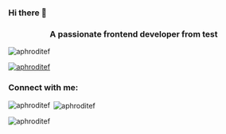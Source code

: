 ### Hi there 👋

<!--
**AphroditeF/AphroditeF** is a ✨ _special_ ✨ repository because its `README.md` (this file) appears on your GitHub profile.

Here are some ideas to get you started:

- 🔭 I’m currently working on ...
- 🌱 I’m currently learning ...
- 👯 I’m looking to collaborate on ...
- 🤔 I’m looking for help with ...
- 💬 Ask me about ...
- 📫 How to reach me: ...
- 😄 Pronouns: ...
- ⚡ Fun fact: ...
-->
<h3 align="center">A passionate frontend developer from test</h3>

<p align="left"> <img src="https://komarev.com/ghpvc/?username=aphroditef&label=Profile%20views&color=0e75b6&style=flat" alt="aphroditef" /> </p>

<p align="left"> <a href="https://github.com/ryo-ma/github-profile-trophy"><img src="https://github-profile-trophy.vercel.app/?username=aphroditef" alt="aphroditef" /></a> </p>

<h3 align="left">Connect with me:</h3>
<p align="left">
</p>

<p><img align="left" src="https://github-readme-stats.vercel.app/api/top-langs?username=aphroditef&show_icons=true&locale=en&layout=compact" alt="aphroditef" /></p>

<p>&nbsp;<img align="center" src="https://github-readme-stats.vercel.app/api?username=aphroditef&show_icons=true&locale=en" alt="aphroditef" /></p>

<p><img align="center" src="https://github-readme-streak-stats.herokuapp.com/?user=aphroditef&" alt="aphroditef" /></p>
